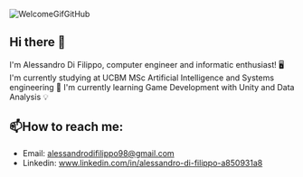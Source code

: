 ![WelcomeGifGitHub](https://github.com/user-attachments/assets/4423f942-635d-4e77-838a-611c46dc6ac3)

## Hi there 👋
I'm Alessandro Di Filippo, computer engineer and informatic enthusiast! 🖥️ I'm currently studying at UCBM MSc Artificial Intelligence and Systems engineering 🤖 I'm currently learning Game Development with Unity and Data Analysis 💡

## 📫How to reach me:
  - Email: alessandrodifilippo98@gmail.com
  - Linkedin: www.linkedin.com/in/alessandro-di-filippo-a850931a8

<!--
**AleDiFi/AleDiFi** is a ✨ _special_ ✨ repository because its `README.md` (this file) appears on your GitHub profile.

Here are some ideas to get you started:

- 🔭 I’m currently working on ...
- 🌱 I’m currently learning ...
- 👯 I’m looking to collaborate on ...
- 🤔 I’m looking for help with ...
- 💬 Ask me about ...
- 📫 How to reach me: ...
- 😄 Pronouns: ...
- ⚡ Fun fact: ...
-->
